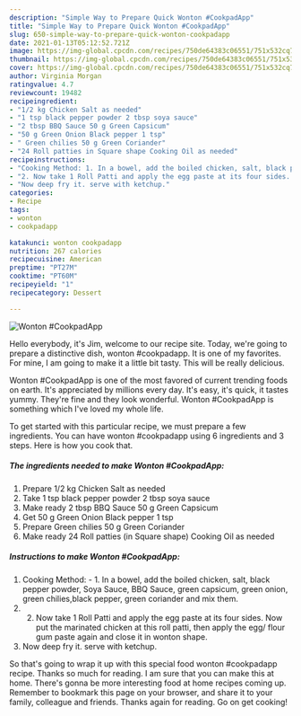 ```yaml
---
description: "Simple Way to Prepare Quick Wonton #CookpadApp"
title: "Simple Way to Prepare Quick Wonton #CookpadApp"
slug: 650-simple-way-to-prepare-quick-wonton-cookpadapp
date: 2021-01-13T05:12:52.721Z
image: https://img-global.cpcdn.com/recipes/750de64383c06551/751x532cq70/wonton-cookpadapp-recipe-main-photo.jpg
thumbnail: https://img-global.cpcdn.com/recipes/750de64383c06551/751x532cq70/wonton-cookpadapp-recipe-main-photo.jpg
cover: https://img-global.cpcdn.com/recipes/750de64383c06551/751x532cq70/wonton-cookpadapp-recipe-main-photo.jpg
author: Virginia Morgan
ratingvalue: 4.7
reviewcount: 19482
recipeingredient:
- "1/2 kg Chicken Salt as needed"
- "1 tsp black pepper powder 2 tbsp soya sauce"
- "2 tbsp BBQ Sauce 50 g Green Capsicum"
- "50 g Green Onion Black pepper 1 tsp"
- " Green chilies 50 g Green Coriander"
- "24 Roll patties in Square shape Cooking Oil as needed"
recipeinstructions:
- "Cooking Method: 1. In a bowel, add the boiled chicken, salt, black pepper powder, Soya Sauce, BBQ Sauce, green capsicum, green onion, green chilies,black pepper, green coriander and mix them."
- "2. Now take 1 Roll Patti and apply the egg paste at its four sides. Now put the marinated chicken at this roll patti, then apply the egg/ flour gum paste again and close it in wonton shape."
- "Now deep fry it. serve with ketchup."
categories:
- Recipe
tags:
- wonton
- cookpadapp

katakunci: wonton cookpadapp 
nutrition: 267 calories
recipecuisine: American
preptime: "PT27M"
cooktime: "PT60M"
recipeyield: "1"
recipecategory: Dessert

---
```



![Wonton #CookpadApp](https://img-global.cpcdn.com/recipes/750de64383c06551/751x532cq70/wonton-cookpadapp-recipe-main-photo.jpg)

Hello everybody, it's Jim, welcome to our recipe site. Today, we're going to prepare a distinctive dish, wonton #cookpadapp. It is one of my favorites. For mine, I am going to make it a little bit tasty. This will be really delicious.



Wonton #CookpadApp is one of the most favored of current trending foods on earth. It's appreciated by millions every day. It's easy, it's quick, it tastes yummy. They're fine and they look wonderful. Wonton #CookpadApp is something which I've loved my whole life.


To get started with this particular recipe, we must prepare a few ingredients. You can have wonton #cookpadapp using 6 ingredients and 3 steps. Here is how you cook that.

<!--inarticleads1-->

##### The ingredients needed to make Wonton #CookpadApp:

1. Prepare 1/2 kg Chicken Salt as needed
1. Take 1 tsp black pepper powder 2 tbsp soya sauce
1. Make ready 2 tbsp BBQ Sauce 50 g Green Capsicum
1. Get 50 g Green Onion Black pepper 1 tsp
1. Prepare  Green chilies 50 g Green Coriander
1. Make ready 24 Roll patties (in Square shape) Cooking Oil as needed




<!--inarticleads2-->

##### Instructions to make Wonton #CookpadApp:

1. Cooking Method: - 1. In a bowel, add the boiled chicken, salt, black pepper powder, Soya Sauce, BBQ Sauce, green capsicum, green onion, green chilies,black pepper, green coriander and mix them.
1. 2. Now take 1 Roll Patti and apply the egg paste at its four sides. Now put the marinated chicken at this roll patti, then apply the egg/ flour gum paste again and close it in wonton shape.
1. Now deep fry it. serve with ketchup.




So that's going to wrap it up with this special food wonton #cookpadapp recipe. Thanks so much for reading. I am sure that you can make this at home. There's gonna be more interesting food at home recipes coming up. Remember to bookmark this page on your browser, and share it to your family, colleague and friends. Thanks again for reading. Go on get cooking!
